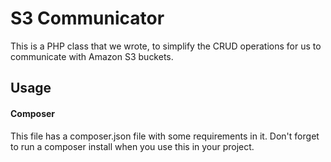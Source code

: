 # S3 Communicator

This is a PHP class that we wrote, to simplify the CRUD operations for us to communicate with Amazon S3 buckets.

## Usage

#### Composer
This file has a composer.json file with some requirements in it.  Don't forget to run a composer install when you use this in your project.
